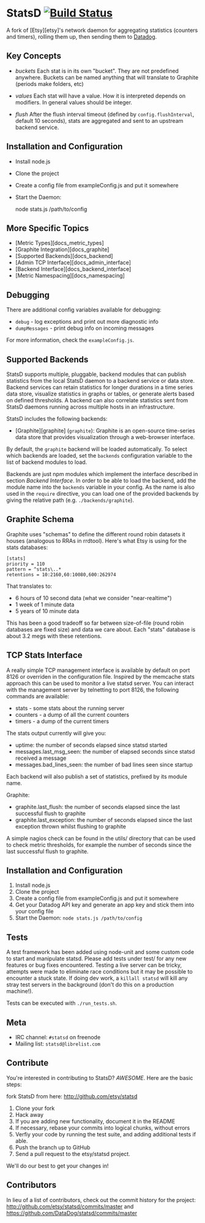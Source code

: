 StatsD [![Build Status](https://secure.travis-ci.org/datadog/statsd.png)](http://travis-ci.org/datadog/statsd)
======

A fork of [Etsy][etsy]'s network daemon for aggregating statistics (counters and timers), rolling them up, then sending them to [Datadog][datadog].

Key Concepts
--------

* *buckets*
  Each stat is in its own "bucket". They are not predefined anywhere. Buckets
can be named anything that will translate to Graphite (periods make folders,
etc)

* *values*
  Each stat will have a value. How it is interpreted depends on modifiers. In
general values should be integer.

* *flush*
  After the flush interval timeout (defined by `config.flushInterval`,
  default 10 seconds), stats are aggregated and sent to an upstream backend service.


Installation and Configuration
------------------------------

 * Install node.js
 * Clone the project
 * Create a config file from exampleConfig.js and put it somewhere
 * Start the Daemon:

    node stats.js /path/to/config

More Specific Topics
--------
* [Metric Types][docs_metric_types]
* [Graphite Integration][docs_graphite]
* [Supported Backends][docs_backend]
* [Admin TCP Interface][docs_admin_interface]
* [Backend Interface][docs_backend_interface]
* [Metric Namespacing][docs_namespacing]


Debugging
---------

There are additional config variables available for debugging:

* `debug` - log exceptions and print out more diagnostic info
* `dumpMessages` - print debug info on incoming messages

For more information, check the `exampleConfig.js`.

Supported Backends
------------------

StatsD supports multiple, pluggable, backend modules that can publish
statistics from the local StatsD daemon to a backend service or data
store. Backend services can retain statistics for
longer durations in a time series data store, visualize statistics in
graphs or tables, or generate alerts based on defined thresholds. A
backend can also correlate statistics sent from StatsD daemons running
across multiple hosts in an infrastructure.

StatsD includes the following backends:

* [Graphite][graphite] (`graphite`): Graphite is an open-source
  time-series data store that provides visualization through a
  web-browser interface.

By default, the `graphite` backend will be loaded automatically. To
select which backends are loaded, set the `backends` configuration
variable to the list of backend modules to load.

Backends are just npm modules which implement the interface described in
section *Backend Interface*. In order to be able to load the backend, add the
module name into the `backends` variable in your config. As the name is also
used in the `require` directive, you can load one of the provided backends by
giving the relative path (e.g. `./backends/graphite`).

Graphite Schema
---------------

Graphite uses "schemas" to define the different round robin datasets it houses (analogous to RRAs in rrdtool). Here's what Etsy is using for the stats databases:

    [stats]
    priority = 110
    pattern = ^stats\..*
    retentions = 10:2160,60:10080,600:262974

That translates to:

* 6 hours of 10 second data (what we consider "near-realtime")
* 1 week of 1 minute data
* 5 years of 10 minute data

This has been a good tradeoff so far between size-of-file (round robin databases are fixed size) and data we care about. Each "stats" database is about 3.2 megs with these retentions.

TCP Stats Interface
-------------------

A really simple TCP management interface is available by default on port 8126 or overriden in the configuration file. Inspired by the memcache stats approach this can be used to monitor a live statsd server.  You can interact with the management server by telnetting to port 8126, the following commands are available:

* stats - some stats about the running server
* counters - a dump of all the current counters
* timers - a dump of the current timers

The stats output currently will give you:

* uptime: the number of seconds elapsed since statsd started
* messages.last_msg_seen: the number of elapsed seconds since statsd received a message
* messages.bad_lines_seen: the number of bad lines seen since startup

Each backend will also publish a set of statistics, prefixed by its
module name.

Graphite:

* graphite.last_flush: the number of seconds elapsed since the last successful flush to graphite
* graphite.last_exception: the number of seconds elapsed since the last exception thrown whilst flushing to graphite

A simple nagios check can be found in the utils/ directory that can be used to check metric thresholds, for example the number of seconds since the last successful flush to graphite.

Installation and Configuration
------------------------------

1. Install node.js
2. Clone the project
3. Create a config file from exampleConfig.js and put it somewhere
4. Get your Datadog API key and generate an app key and stick them into your config file
5. Start the Daemon: `node stats.js /path/to/config`

Tests
-----

A test framework has been added using node-unit and some custom code to start
and manipulate statsd. Please add tests under test/ for any new features or bug
fixes encountered. Testing a live server can be tricky, attempts were made to
eliminate race conditions but it may be possible to encounter a stuck state. If
doing dev work, a `killall statsd` will kill any stray test servers in the
background (don't do this on a production machine!).

Tests can be executed with `./run_tests.sh`.


Meta
---------
- IRC channel: `#statsd` on freenode
- Mailing list: `statsd@librelist.com`


Contribute
---------------------

You're interested in contributing to StatsD? *AWESOME*. Here are the basic steps:

fork StatsD from here: http://github.com/etsy/statsd

1. Clone your fork
2. Hack away
3. If you are adding new functionality, document it in the README
4. If necessary, rebase your commits into logical chunks, without errors
5. Verfiy your code by running the test suite, and adding additional tests if able.
6. Push the branch up to GitHub
7. Send a pull request to the etsy/statsd project.

We'll do our best to get your changes in!

[datadog]: http://datadoghq.com

Contributors
-----------------

In lieu of a list of contributors, check out the commit history for the project:
http://github.com/etsy/statsd/commits/master and https://github.com/DataDog/statsd/commits/master
